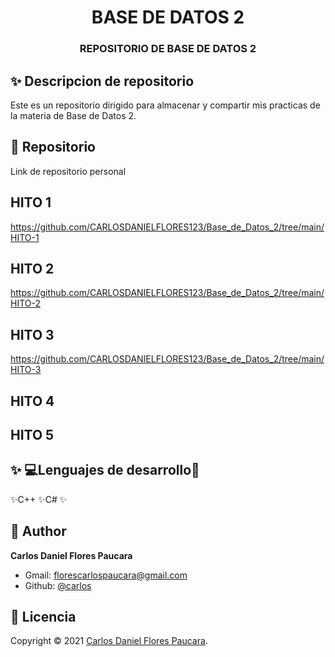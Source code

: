<h1 align="center">BASE DE DATOS 2</h1>
<h3 align="center">REPOSITORIO DE BASE DE DATOS 2</h3>

## ✨ Descripcion de repositorio

Este es un repositorio dirigido para almacenar y compartir mis practicas de la materia de Base de Datos 2.


## 🚀 Repositorio

Link de repositorio personal





## HITO 1

https://github.com/CARLOSDANIELFLORES123/Base_de_Datos_2/tree/main/HITO-1

## HITO 2

https://github.com/CARLOSDANIELFLORES123/Base_de_Datos_2/tree/main/HITO-2


## HITO 3

https://github.com/CARLOSDANIELFLORES123/Base_de_Datos_2/tree/main/HITO-3


## HITO 4



## HITO 5


## ✨ 💻Lenguajes de desarrollo👻
✨C++
✨C#
✨ 

## 👤 Author

**Carlos Daniel Flores Paucara**

- Gmail: [florescarlospaucara@gmail.com]()
- Github: [@carlos](https://github.com/CARLOSDANIELFLORES123/Base_de_Datos_2)

## 📝 Licencia

Copyright © 2021 [Carlos Daniel Flores Paucara](https://github.com/CARLOSDANIELFLORES123/Base_de_Datos_2).



